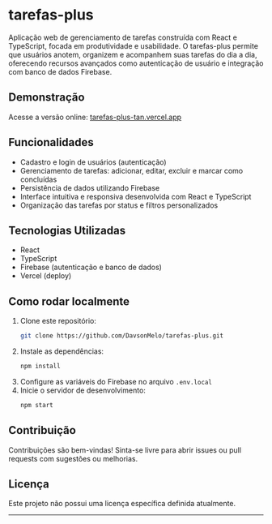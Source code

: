 # tarefas-plus

Aplicação web de gerenciamento de tarefas construída com React e TypeScript, focada em produtividade e usabilidade. O tarefas-plus permite que usuários anotem, organizem e acompanhem suas tarefas do dia a dia, oferecendo recursos avançados como autenticação de usuário e integração com banco de dados Firebase.

## Demonstração

Acesse a versão online: [tarefas-plus-tan.vercel.app](https://tarefas-plus-tan.vercel.app)

## Funcionalidades

- Cadastro e login de usuários (autenticação)
- Gerenciamento de tarefas: adicionar, editar, excluir e marcar como concluídas
- Persistência de dados utilizando Firebase
- Interface intuitiva e responsiva desenvolvida com React e TypeScript
- Organização das tarefas por status e filtros personalizados

## Tecnologias Utilizadas

- React
- TypeScript
- Firebase (autenticação e banco de dados)
- Vercel (deploy)

## Como rodar localmente

1. Clone este repositório:
   ```bash
   git clone https://github.com/DavsonMelo/tarefas-plus.git
   ```
2. Instale as dependências:
   ```bash
   npm install
   ```
3. Configure as variáveis do Firebase no arquivo `.env.local`
4. Inicie o servidor de desenvolvimento:
   ```bash
   npm start
   ```

## Contribuição

Contribuições são bem-vindas! Sinta-se livre para abrir issues ou pull requests com sugestões ou melhorias.

## Licença

Este projeto não possui uma licença específica definida atualmente.

---